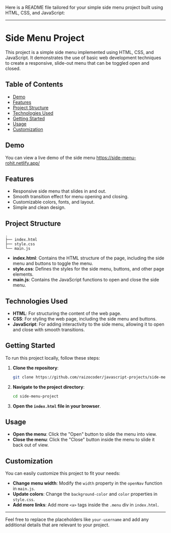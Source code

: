 Here is a README file tailored for your simple side menu project built using HTML, CSS, and JavaScript:

---

# Side Menu Project

This project is a simple side menu implemented using HTML, CSS, and JavaScript. It demonstrates the use of basic web development techniques to create a responsive, slide-out menu that can be toggled open and closed.

## Table of Contents

- [Demo](https://side-menu-rohit.netlify.app/)
- [Features](#features)
- [Project Structure](#project-structure)
- [Technologies Used](#technologies-used)
- [Getting Started](#getting-started)
- [Usage](#usage)
- [Customization](#customization)

## Demo

You can view a live demo of the side menu https://side-menu-rohit.netlify.app/

## Features

- Responsive side menu that slides in and out.
- Smooth transition effect for menu opening and closing.
- Customizable colors, fonts, and layout.
- Simple and clean design.

## Project Structure

```plaintext
.
├── index.html
├── style.css
└── main.js
```

- **index.html**: Contains the HTML structure of the page, including the side menu and buttons to toggle the menu.
- **style.css**: Defines the styles for the side menu, buttons, and other page elements.
- **main.js**: Contains the JavaScript functions to open and close the side menu.

## Technologies Used

- **HTML**: For structuring the content of the web page.
- **CSS**: For styling the web page, including the side menu and buttons.
- **JavaScript**: For adding interactivity to the side menu, allowing it to open and close with smooth transitions.

## Getting Started

To run this project locally, follow these steps:

1. **Clone the repository**:
   ```bash
   git clone https://github.com/raizocoder/javascript-projects/side-menu-project.git
   ```
2. **Navigate to the project directory**:
   ```bash
   cd side-menu-project
   ```
3. **Open the `index.html` file in your browser**.

## Usage

- **Open the menu**: Click the "Open" button to slide the menu into view.
- **Close the menu**: Click the "Close" button inside the menu to slide it back out of view.

## Customization

You can easily customize this project to fit your needs:

- **Change menu width**: Modify the `width` property in the `openNav` function in `main.js`.
- **Update colors**: Change the `background-color` and `color` properties in `style.css`.
- **Add more links**: Add more `<a>` tags inside the `.menu` div in `index.html`.


---

Feel free to replace the placeholders like `your-username` and add any additional details that are relevant to your project.
